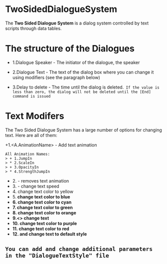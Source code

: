 # TwoSidedDialogueSystem

The **Two Sided Dialogue System** is a dialog system controlled by text scripts through data tables.

# The structure of the Dialogues
+ 1.Dialogue Speaker - The initiator of the dialogue, the speaker
* 2.Dialogue Text - The text of the dialog box where you can change it using modifiers (see the paragraph below)
+ 3.Delay to delete - The time until the dialog is deleted.` If the value is less than zero, the dialog will not be deleted until the [End] command is issued`

# Text Modifers
The Two Sided Dialogue System has a large number of options for changing text. Here are all of them:

+1.<A.AnimationName> - Add text animation
```
All Animation Names:
> + 1.JumpIn
> * 2.ScaleIn
> + 3.OpacityIn
> * 4.StrengthJumpIn
```
+ 2.<Static> - removes text animation
+ 3.<Speed number> - change text speed
+ 4.<y> change text color to yellow
+ 5.<b> change text color to blue
+ 6.<c> change text color to cyan
+ 7.<g> change text color to green
+ 8.<o> change text color to orange
+ 9.<> change text
+ 10.<v> change text color to purple
+ 11.<r> change text color to red
+ 12.<Default> and <def> change text to default style

## `You can add and change additional parameters in the "DialogueTextStyle" file`

